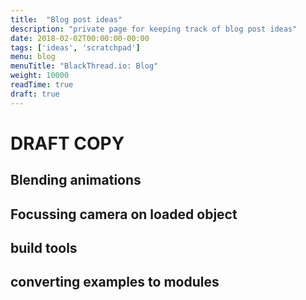 ```yaml
---
title:  "Blog post ideas"
description: "private page for keeping track of blog post ideas"
date: 2018-02-02T00:00:00-00:00
tags: ['ideas', 'scratchpad']
menu: blog
menuTitle: "BlackThread.io: Blog"
weight: 10000
readTime: true
draft: true
---
```


# DRAFT COPY

## Blending animations

## Focussing camera on loaded object

## build tools

## converting examples to modules



